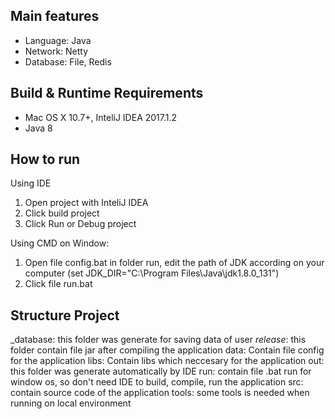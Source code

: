 Main features
-------------
   * Language: Java
   * Network: Netty
   * Database: File, Redis

Build & Runtime Requirements
------------------

* Mac OS X 10.7+, InteliJ IDEA 2017.1.2
* Java 8

How to run
--------------------
Using IDE
1) Open project with InteliJ IDEA
2) Click build project
3) Click Run or Debug project

Using CMD on Window:
1) Open file config.bat in folder run, edit the path of JDK according on your computer
(set JDK_DIR="C:\Program Files\Java\jdk1.8.0_131")
2) Click file run.bat

Structure Project
--------------------
_database: this folder was generate for saving data of user
_release_: this folder contain file jar after compiling the application
data: Contain file config for the application
libs: Contain libs which neccesary for the application
out: this folder was generate automatically by IDE
run: contain file .bat run for window os, so don't need IDE to build, compile, run the application
src: contain source code of the application
tools: some tools is needed when running on local environment
